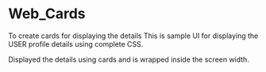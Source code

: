# Web_Cards
To create cards for displaying the details
This is sample UI for displaying the USER profile details using complete CSS.

Displayed the details using cards and is wrapped inside the screen width.
